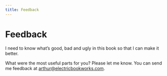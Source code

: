 ```yaml
---
title: Feedback
---
```


# Feedback

I need to know what’s good, bad and ugly in this book so that I can make it better.

What were the most useful parts for you? Please let me know. You can send me feedback at <arthur@electricbookworks.com>.
